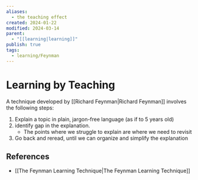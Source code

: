 ```yaml
---
aliases:
  - the teaching effect
created: 2024-01-22
modified: 2024-03-14
parent:
  - "[[learning|learning]]"
publish: true
tags:
  - learning/Feynman
---
```


# Learning by Teaching
A technique developed by [[Richard Feynman|Richard Feynman]] involves the following steps:
1. Explain a topic in plain, jargon-free language (as if to 5 years old)
2. identify gap in the explanation.
    - The points where we struggle to explain are where we need to revisit
3. Go back and reread, until we can organize and simplify the explanation

## References
- [[The Feynman Learning Technique|The Feynman Learning Technique]]